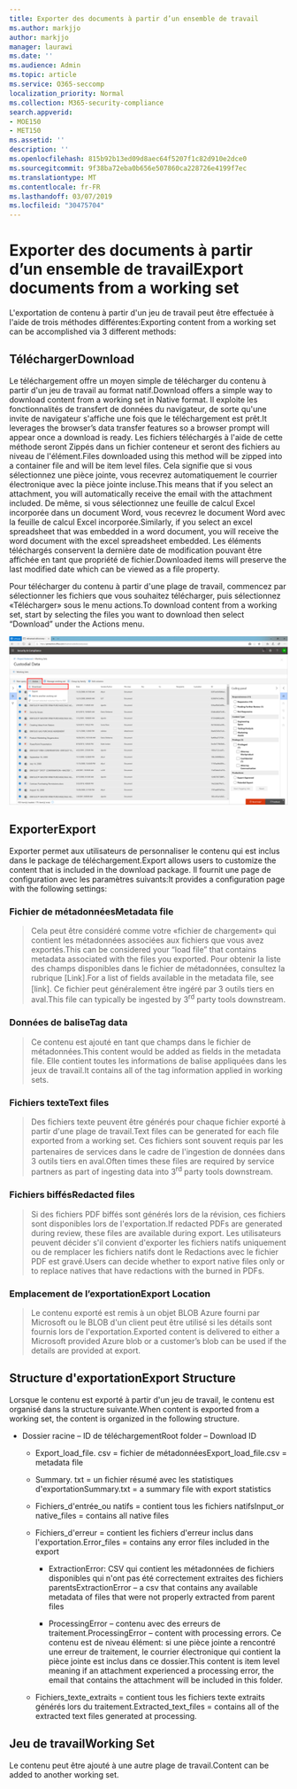 ```yaml
---
title: Exporter des documents à partir d’un ensemble de travail
ms.author: markjjo
author: markjjo
manager: laurawi
ms.date: ''
ms.audience: Admin
ms.topic: article
ms.service: O365-seccomp
localization_priority: Normal
ms.collection: M365-security-compliance
search.appverid:
- MOE150
- MET150
ms.assetid: ''
description: ''
ms.openlocfilehash: 815b92b13ed09d8aec64f5207f1c82d910e2dce0
ms.sourcegitcommit: 9f38ba72eba0b656e507860ca228726e4199f7ec
ms.translationtype: MT
ms.contentlocale: fr-FR
ms.lasthandoff: 03/07/2019
ms.locfileid: "30475704"
---
```

# <a name="export-documents-from-a-working-set"></a><span data-ttu-id="81850-102">Exporter des documents à partir d’un ensemble de travail</span><span class="sxs-lookup"><span data-stu-id="81850-102">Export documents from a working set</span></span>

<span data-ttu-id="81850-103">L'exportation de contenu à partir d'un jeu de travail peut être effectuée à l'aide de trois méthodes différentes:</span><span class="sxs-lookup"><span data-stu-id="81850-103">Exporting content from a working set can be accomplished via 3 different methods:</span></span>

## <a name="download"></a><span data-ttu-id="81850-104">Télécharger</span><span class="sxs-lookup"><span data-stu-id="81850-104">Download</span></span>

<span data-ttu-id="81850-105">Le téléchargement offre un moyen simple de télécharger du contenu à partir d'un jeu de travail au format natif.</span><span class="sxs-lookup"><span data-stu-id="81850-105">Download offers a simple way to download content from a working set in Native format.</span></span> <span data-ttu-id="81850-106">Il exploite les fonctionnalités de transfert de données du navigateur, de sorte qu'une invite de navigateur s'affiche une fois que le téléchargement est prêt.</span><span class="sxs-lookup"><span data-stu-id="81850-106">It leverages the browser’s data transfer features so a browser prompt will appear once a download is ready.</span></span> <span data-ttu-id="81850-107">Les fichiers téléchargés à l'aide de cette méthode seront Zippés dans un fichier conteneur et seront des fichiers au niveau de l'élément.</span><span class="sxs-lookup"><span data-stu-id="81850-107">Files downloaded using this method will be zipped into a container file and will be item level files.</span></span> <span data-ttu-id="81850-108">Cela signifie que si vous sélectionnez une pièce jointe, vous recevrez automatiquement le courrier électronique avec la pièce jointe incluse.</span><span class="sxs-lookup"><span data-stu-id="81850-108">This means that if you select an attachment, you will automatically receive the email with the attachment included.</span></span> <span data-ttu-id="81850-109">De même, si vous sélectionnez une feuille de calcul Excel incorporée dans un document Word, vous recevrez le document Word avec la feuille de calcul Excel incorporée.</span><span class="sxs-lookup"><span data-stu-id="81850-109">Similarly, if you select an excel spreadsheet that was embedded in a word document, you will receive the word document with the excel spreadsheet embedded.</span></span> <span data-ttu-id="81850-110">Les éléments téléchargés conservent la dernière date de modification pouvant être affichée en tant que propriété de fichier.</span><span class="sxs-lookup"><span data-stu-id="81850-110">Downloaded items will preserve the last modified date which can be viewed as a file property.</span></span>

<span data-ttu-id="81850-111">Pour télécharger du contenu à partir d'une plage de travail, commencez par sélectionner les fichiers que vous souhaitez télécharger, puis sélectionnez «Télécharger» sous le menu actions.</span><span class="sxs-lookup"><span data-stu-id="81850-111">To download content from a working set, start by selecting the files you want to download then select “Download” under the Actions menu.</span></span>

![Capture d'écran d'une description d'ordinateur générée automatiquement](../media/eDiscoDownload.png)

## <a name="export"></a><span data-ttu-id="81850-113">Exporter</span><span class="sxs-lookup"><span data-stu-id="81850-113">Export</span></span>

<span data-ttu-id="81850-114">Exporter permet aux utilisateurs de personnaliser le contenu qui est inclus dans le package de téléchargement.</span><span class="sxs-lookup"><span data-stu-id="81850-114">Export allows users to customize the content that is included in the download package.</span></span> <span data-ttu-id="81850-115">Il fournit une page de configuration avec les paramètres suivants:</span><span class="sxs-lookup"><span data-stu-id="81850-115">It provides a configuration page with the following settings:</span></span>

### <a name="metadata-file"></a><span data-ttu-id="81850-116">Fichier de métadonnées</span><span class="sxs-lookup"><span data-stu-id="81850-116">Metadata file</span></span>

> <span data-ttu-id="81850-117">Cela peut être considéré comme votre «fichier de chargement» qui contient les métadonnées associées aux fichiers que vous avez exportés.</span><span class="sxs-lookup"><span data-stu-id="81850-117">This can be considered your “load file” that contains metadata associated with the files you exported.</span></span> <span data-ttu-id="81850-118">Pour obtenir la liste des champs disponibles dans le fichier de métadonnées, consultez la rubrique \[Link\].</span><span class="sxs-lookup"><span data-stu-id="81850-118">For a list of fields available in the metadata file, see \[link\].</span></span> <span data-ttu-id="81850-119">Ce fichier peut généralement être ingéré par 3<sup></sup> outils tiers en aval.</span><span class="sxs-lookup"><span data-stu-id="81850-119">This file can typically be ingested by 3<sup>rd</sup> party tools downstream.</span></span>

### <a name="tag-data"></a><span data-ttu-id="81850-120">Données de balise</span><span class="sxs-lookup"><span data-stu-id="81850-120">Tag data</span></span>

> <span data-ttu-id="81850-121">Ce contenu est ajouté en tant que champs dans le fichier de métadonnées.</span><span class="sxs-lookup"><span data-stu-id="81850-121">This content would be added as fields in the metadata file.</span></span> <span data-ttu-id="81850-122">Elle contient toutes les informations de balise appliquées dans les jeux de travail.</span><span class="sxs-lookup"><span data-stu-id="81850-122">It contains all of the tag information applied in working sets.</span></span>

### <a name="text-files"></a><span data-ttu-id="81850-123">Fichiers texte</span><span class="sxs-lookup"><span data-stu-id="81850-123">Text files</span></span>

> <span data-ttu-id="81850-124">Des fichiers texte peuvent être générés pour chaque fichier exporté à partir d'une plage de travail.</span><span class="sxs-lookup"><span data-stu-id="81850-124">Text files can be generated for each file exported from a working set.</span></span> <span data-ttu-id="81850-125">Ces fichiers sont souvent requis par les partenaires de services dans le cadre de l'ingestion<sup></sup> de données dans 3 outils tiers en aval.</span><span class="sxs-lookup"><span data-stu-id="81850-125">Often times these files are required by service partners as part of ingesting data into 3<sup>rd</sup> party tools downstream.</span></span>

### <a name="redacted-files"></a><span data-ttu-id="81850-126">Fichiers biffés</span><span class="sxs-lookup"><span data-stu-id="81850-126">Redacted files</span></span>

> <span data-ttu-id="81850-127">Si des fichiers PDF biffés sont générés lors de la révision, ces fichiers sont disponibles lors de l'exportation.</span><span class="sxs-lookup"><span data-stu-id="81850-127">If redacted PDFs are generated during review, these files are available during export.</span></span> <span data-ttu-id="81850-128">Les utilisateurs peuvent décider s'il convient d'exporter les fichiers natifs uniquement ou de remplacer les fichiers natifs dont le Redactions avec le fichier PDF est gravé.</span><span class="sxs-lookup"><span data-stu-id="81850-128">Users can decide whether to export native files only or to replace natives that have redactions with the burned in PDFs.</span></span>

### <a name="export-location"></a><span data-ttu-id="81850-129">Emplacement de l’exportation</span><span class="sxs-lookup"><span data-stu-id="81850-129">Export Location</span></span>

> <span data-ttu-id="81850-130">Le contenu exporté est remis à un objet BLOB Azure fourni par Microsoft ou le BLOB d'un client peut être utilisé si les détails sont fournis lors de l'exportation.</span><span class="sxs-lookup"><span data-stu-id="81850-130">Exported content is delivered to either a Microsoft provided Azure blob or a customer’s blob can be used if the details are provided at export.</span></span>

## <a name="export-structure"></a><span data-ttu-id="81850-131">Structure d'exportation</span><span class="sxs-lookup"><span data-stu-id="81850-131">Export Structure</span></span>

<span data-ttu-id="81850-132">Lorsque le contenu est exporté à partir d'un jeu de travail, le contenu est organisé dans la structure suivante.</span><span class="sxs-lookup"><span data-stu-id="81850-132">When content is exported from a working set, the content is organized in the following structure.</span></span>

  - <span data-ttu-id="81850-133">Dossier racine – ID de téléchargement</span><span class="sxs-lookup"><span data-stu-id="81850-133">Root folder – Download ID</span></span>
    
      - <span data-ttu-id="81850-134">Export\_load\_file. csv = fichier de métadonnées</span><span class="sxs-lookup"><span data-stu-id="81850-134">Export\_load\_file.csv = metadata file</span></span>
    
      - <span data-ttu-id="81850-135">Summary. txt = un fichier résumé avec les statistiques d'exportation</span><span class="sxs-lookup"><span data-stu-id="81850-135">Summary.txt = a summary file with export statistics</span></span>
    
      - <span data-ttu-id="81850-136">Fichiers\_d'entrée\_ou natifs = contient tous les fichiers natifs</span><span class="sxs-lookup"><span data-stu-id="81850-136">Input\_or native\_files = contains all native files</span></span>
    
      - <span data-ttu-id="81850-137">Fichiers\_d'erreur = contient les fichiers d'erreur inclus dans l'exportation.</span><span class="sxs-lookup"><span data-stu-id="81850-137">Error\_files = contains any error files included in the export</span></span>
        
          - <span data-ttu-id="81850-138">ExtractionError: CSV qui contient les métadonnées de fichiers disponibles qui n'ont pas été correctement extraites des fichiers parents</span><span class="sxs-lookup"><span data-stu-id="81850-138">ExtractionError – a csv that contains any available metadata of files that were not properly extracted from parent files</span></span>
        
          - <span data-ttu-id="81850-139">ProcessingError – contenu avec des erreurs de traitement.</span><span class="sxs-lookup"><span data-stu-id="81850-139">ProcessingError – content with processing errors.</span></span> <span data-ttu-id="81850-140">Ce contenu est de niveau élément: si une pièce jointe a rencontré une erreur de traitement, le courrier électronique qui contient la pièce jointe est inclus dans ce dossier.</span><span class="sxs-lookup"><span data-stu-id="81850-140">This content is item level meaning if an attachment experienced a processing error, the email that contains the attachment will be included in this folder.</span></span>
    
      - <span data-ttu-id="81850-141">Fichiers\_texte\_extraits = contient tous les fichiers texte extraits générés lors du traitement.</span><span class="sxs-lookup"><span data-stu-id="81850-141">Extracted\_text\_files = contains all of the extracted text files generated at processing.</span></span>

## <a name="working-set"></a><span data-ttu-id="81850-142">Jeu de travail</span><span class="sxs-lookup"><span data-stu-id="81850-142">Working Set</span></span>

<span data-ttu-id="81850-143">Le contenu peut être ajouté à une autre plage de travail.</span><span class="sxs-lookup"><span data-stu-id="81850-143">Content can be added to another working set.</span></span>